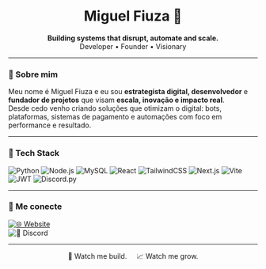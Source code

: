 <h1 align="center">Miguel Fiuza 🚀</h1>
<p align="center">
  <strong>Building systems that disrupt, automate and scale.</strong><br>
  Developer • Founder • Visionary
</p>

---

### 👤 Sobre mim

Meu nome é Miguel Fiuza e eu sou **estrategista digital, desenvolvedor** e **fundador de projetos** que visam **escala, inovação e impacto real**.  
Desde cedo venho criando soluções que otimizam o digital: bots, plataformas, sistemas de pagamento e automações com foco em performance e resultado.

---

### 🧰 Tech Stack

![Python](https://img.shields.io/badge/-Python-3776AB?style=flat&logo=python&logoColor=white)
![Node.js](https://img.shields.io/badge/-Node.js-339933?style=flat&logo=node.js&logoColor=white)
![MySQL](https://img.shields.io/badge/-MySQL-4479A1?style=flat&logo=mysql&logoColor=white)
![React](https://img.shields.io/badge/-React-20232A?style=flat&logo=react&logoColor=61DAFB)
![TailwindCSS](https://img.shields.io/badge/-TailwindCSS-06B6D4?style=flat&logo=tailwind-css&logoColor=white)
![Next.js](https://img.shields.io/badge/-Next.js-000?style=flat&logo=next.js&logoColor=white)
![Vite](https://img.shields.io/badge/-Vite-646CFF?style=flat&logo=vite&logoColor=white)
![JWT](https://img.shields.io/badge/-JWT-000000?style=flat&logo=jsonwebtokens&logoColor=white)
![Discord.py](https://img.shields.io/badge/-Discord.py-5865F2?style=flat&logo=discord&logoColor=white)

---

### 📡 Me conecte

[![🌐 Website](https://img.shields.io/badge/-miguelfiuza.com-0A0A0A?style=flat&logo=google-chrome&logoColor=white)](https://miguelfiuza.com)  
![💬 Discord](https://img.shields.io/badge/Discord-fiuzaasx-5865F2?style=flat&logo=discord&logoColor=white)

---

<p align="center">👀 Watch me build. &nbsp;&nbsp;&nbsp; 📈 Watch me grow.</p>
